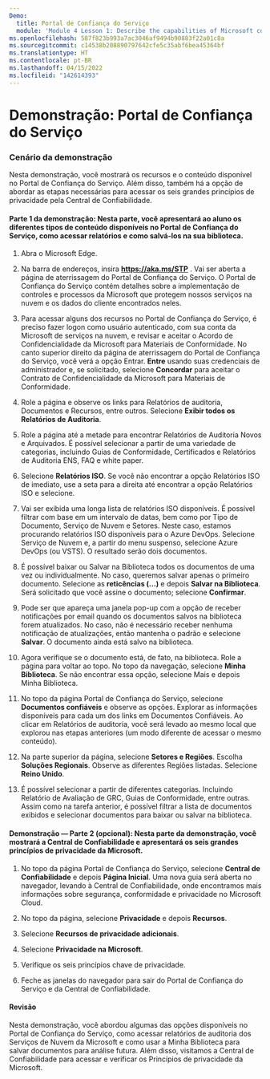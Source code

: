 ```yaml
---
Demo:
  title: Portal de Confiança do Serviço
  module: 'Module 4 Lesson 1: Describe the capabilities of Microsoft compliance solutions: Describe the compliance management capabilities of Microsoft'
ms.openlocfilehash: 587f823b993a7ac3046af9494b90883f22a01c8a
ms.sourcegitcommit: c14538b208890797642cfe5c35abf6bea45364bf
ms.translationtype: HT
ms.contentlocale: pt-BR
ms.lasthandoff: 04/15/2022
ms.locfileid: "142614393"
---
```

# <a name="demo-service-trust-portal"></a>Demonstração: Portal de Confiança do Serviço

### <a name="demo-scenario"></a>Cenário da demonstração

Nesta demonstração, você mostrará os recursos e o conteúdo disponível no Portal de Confiança do Serviço. Além disso, também há a opção de abordar as etapas necessárias para acessar os seis grandes princípios de privacidade pela Central de Confiabilidade.

#### <a name="demo-part-1-in-this-part-you-will-walk-the-learner-through-the-different-types-of-content-available-on-the-service-trust-portal-how-to-access-reports-and-how-to-save-reports-to-your-library"></a>Parte 1 da demonstração: Nesta parte, você apresentará ao aluno os diferentes tipos de conteúdo disponíveis no Portal de Confiança do Serviço, como acessar relatórios e como salvá-los na sua biblioteca. 

1. Abra o Microsoft Edge.

1. Na barra de endereços, insira **https://aka.ms/STP** .  Vai ser aberta a página de aterrissagem do Portal de Confiança do Serviço. O Portal de Confiança do Serviço contém detalhes sobre a implementação de controles e processos da Microsoft que protegem nossos serviços na nuvem e os dados do cliente encontrados neles. 

1. Para acessar alguns dos recursos no Portal de Confiança do Serviço, é preciso fazer logon como usuário autenticado, com sua conta da Microsoft de serviços na nuvem, e revisar e aceitar o Acordo de Confidencialidade da Microsoft para Materiais de Conformidade. No canto superior direito da página de aterrissagem do Portal de Confiança do Serviço, você verá a opção Entrar.  **Entre** usando suas credenciais de administrador e, se solicitado, selecione **Concordar** para aceitar o Contrato de Confidencialidade da Microsoft para Materiais de Conformidade.

1. Role a página e observe os links para Relatórios de auditoria, Documentos e Recursos, entre outros.  Selecione **Exibir todos os Relatórios de Auditoria**.

1. Role a página até a metade para encontrar Relatórios de Auditoria Novos e Arquivados.  É possível selecionar a partir de uma variedade de categorias, incluindo Guias de Conformidade, Certificados e Relatórios de Auditoria ENS, FAQ e white paper.

1. Selecione **Relatórios ISO**.  Se você não encontrar a opção Relatórios ISO de imediato, use a seta para a direita até encontrar a opção Relatórios ISO e selecione.

1. Vai ser exibida uma longa lista de relatórios ISO disponíveis. É possível filtrar com base em um intervalo de datas, bem como por Tipo de Documento, Serviço de Nuvem e Setores.  Neste caso, estamos procurando relatórios ISO disponíveis para o Azure DevOps.  Selecione Serviço de Nuvem e, a partir do menu suspenso, selecione Azure DevOps (ou VSTS).  O resultado serão dois documentos.

1. É possível baixar ou Salvar na Biblioteca todos os documentos de uma vez ou individualmente.  No caso, queremos salvar apenas o primeiro documento.  Selecione as **reticências (...)** e depois **Salvar na Biblioteca**.  Será solicitado que você assine o documento; selecione **Confirmar**.

1. Pode ser que apareça uma janela pop-up com a opção de receber notificações por email quando os documentos salvos na biblioteca forem atualizados.  No caso, não é necessário receber nenhuma notificação de atualizações, então mantenha o padrão e selecione **Salvar**.  O documento ainda está salvo na biblioteca.

1. Agora verifique se o documento está, de fato, na biblioteca. Role a página para voltar ao topo. No topo da navegação, selecione **Minha Biblioteca**.  Se não encontrar essa opção, selecione Mais e depois Minha Biblioteca.

1. No topo da página Portal de Confiança do Serviço, selecione **Documentos confiáveis** e observe as opções. Explorar as informações disponíveis para cada um dos links em Documentos Confiáveis. Ao clicar em Relatórios de auditoria, você será levado ao mesmo local que explorou nas etapas anteriores (um modo diferente de acessar o mesmo conteúdo).  

1. Na parte superior da página, selecione **Setores e Regiões**.  Escolha **Soluções Regionais**. Observe as diferentes Regiões listadas.  Selecione **Reino Unido**.  

1. É possível selecionar a partir de diferentes categorias.  Incluindo Relatório de Avaliação de GRC, Guias de Conformidade, entre outras.  Assim como na tarefa anterior, é possível filtrar a lista de documentos exibidos e selecionar documentos para baixar ou salvar na biblioteca.

#### <a name="demo-part-2-optional-in-this-part-of-the-demo-you-will-show-the-trust-center-and-navigate-to-microsofts-six-key-privacy-principles"></a>Demonstração — Parte 2 (opcional): Nesta parte da demonstração, você mostrará a Central de Confiabilidade e apresentará os seis grandes princípios de privacidade da Microsoft.

1. No topo da página Portal de Confiança do Serviço, selecione **Central de Confiabilidade** e depois **Página Inicial**. Uma nova guia será aberta no navegador, levando à Central de Confiabilidade, onde encontramos mais informações sobre segurança, conformidade e privacidade no Microsoft Cloud.

1. No topo da página, selecione **Privacidade** e depois **Recursos**.

1. Selecione **Recursos de privacidade adicionais**.

1. Selecione **Privacidade na Microsoft**.

1. Verifique os seis princípios chave de privacidade.

1. Feche as janelas do navegador para sair do Portal de Confiança do Serviço e da Central de Confiabilidade.

#### <a name="review"></a>Revisão

Nesta demonstração, você abordou algumas das opções disponíveis no Portal de Confiança do Serviço, como acessar relatórios de auditoria dos Serviços de Nuvem da Microsoft e como usar a Minha Biblioteca para salvar documentos para análise futura.  Além disso, visitamos a Central de Confiabilidade para acessar e verificar os Princípios de privacidade da Microsoft.
